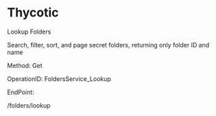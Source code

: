 #     Thycotic


Lookup Folders

Search, filter, sort, and page secret folders, returning only folder ID and name

Method: Get

OperationID: FoldersService_Lookup

EndPoint:

/folders/lookup
